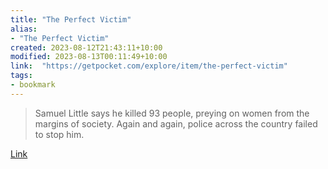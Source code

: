 ```yaml
---
title: "The Perfect Victim"
alias:
- "The Perfect Victim"
created: 2023-08-12T21:43:11+10:00
modified: 2023-08-13T00:11:49+10:00
link:  "https://getpocket.com/explore/item/the-perfect-victim"
tags:
- bookmark
---
```


> Samuel Little says he killed 93 people, preying on women from the margins of society. Again and again, police across the country failed to stop him.

[Link](https://getpocket.com/explore/item/the-perfect-victim)